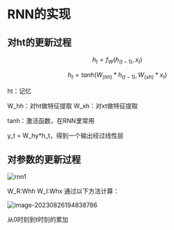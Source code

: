 # RNN的实现



## 对ht的更新过程

$$
h_t = f_W(h_(t-1),x_t)
$$

$$
h_t = tanh(W_(hh)*h_(t-1),W_(xh)*x_t)
$$

ht：记忆

W_hh：对ht做特征提取
W_xh：对xt做特征提取

tanh：激活函数，在RNN里常用

y_t = W_hy*h_t，得到一个输出经过线性层

## 对参数的更新过程

![rnn1](RNN的实现/rnn1.png)

W_R:Whh
W_I:Whx
通过以下方法计算：

![image-20230826194838786](RNN的实现/image-20230826194838786-16930505239932.png)

从0时刻到t时刻的累加
